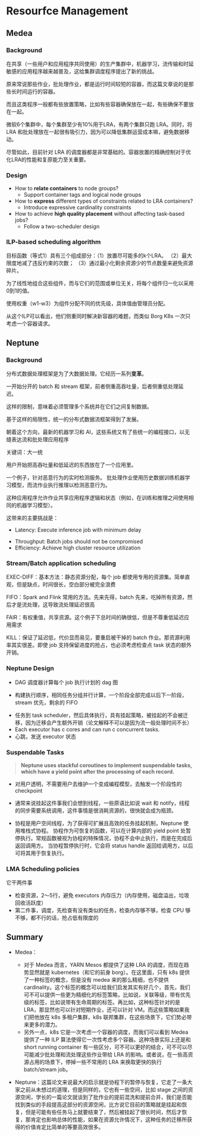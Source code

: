 # Resourfce Management

## Medea

### Background

在共享（一些用户和应用程序共同使用）的生产集群中，机器学习，流传输和时延敏感的应用程序越来越普及，这给集群调度程序提出了新的挑战。 

原来常说那些作业，批处理作业，都是运行时间较短的容器，而这篇文章说的是那些长时间运行的容器。

而且这类程序一般都有些放置策略，比如有些容器确保放在一起，有些确保不要放在一起。

微软6个集群中，每个集群至少有10%用于LRA，有两个集群只跑 LRA。同时，将 LRA 和批处理放在一起很有吸引力，因为可以降低集群运营成本嘛，避免数据移动。

尽管如此，目前针对 LRA 的调度器都是非常基础的。容器放置的精确控制对于优化LRA的性能和复原能力至关重要。

### Design

- How to **relate containers** to node groups?
  - Support container tags and logical node groups
- How to **express** different types of constraints related to LRA containers?
  - Introduce expressive cardinality constraints
- How to achieve **high quality placement** without affecting task-based jobs?
  - Follow a two-scheduler design

### ILP-based scheduling algorithm

目标函数（等式1）具有三个组成部分：（1）放置尽可能多的k个LRA。 （2）最大限度地减了违反约束的次数； （3）通过最小化剩余资源少的节点数量来避免资源碎片。

为了线性地组合这些组件，而与它们的范围或单位无关，将每个组件归一化以采用0到1的值。

使用权重（w1-w3）为组件分配不同的优先级，具体值由管理员分配。

从这个ILP可以看出，他们侧重同时解决新容器的难题，而类似 Borg K8s 一次只考虑一个容器请求。

## Neptune

### Background

分布式数据处理框架是为了大数据处理。它经历一系列**变革**。

一开始分开的 batch 和 stream 框架，前者侧重高吞吐量，后者侧重低处理延迟。

这样的限制，意味着必须管理多个系统并在它们之间复制数据。

基于这样的局限性，统一的分布式数据流框架得到了发展。

朝着这个方向，最新的机器学习和 AI，这些系统又有了些统一的编程接口，以无缝表达流和批处理应用程序

关键词：大一统

用户开始把高吞吐量和低延迟的东西放在了一个应用里。

一个例子，针对恶意行为的实时检测服务。 批处理作业使用历史数据训练机器学习模型，而流作业执行推理以检测恶意行为。 

这种应用程序允许作业共享应用程序逻辑和状态（例如，在训练和推理之间使用相同的机器学习模型）。

这带来的主要挑战是：

* Latency: Execute inference job with minimum delay

- Throughput: Batch jobs should not be compromised
- Efficiency: Achieve high cluster resource utilization

### Stream/Batch application scheduling

EXEC-DIFF：基本方法：静态资源分配，每个 job 都使用专用的资源集。简单直观，但是缺点，时间很长，空白部分被完全浪费

FIFO：Spark and Flink 常用的方法。先来先得，batch 先来，吃掉所有资源，然后才是流处理，这导致流处理延迟很高

FAIR：有权重值，共享资源。这个例子下总时间的确很低，但是不尊重低延迟应用需求

KILL：保证了延迟低，代价显而易见，要重启被干掉的 batch 作业。那资源利用率其实很差。即使 job 支持保留进度的抢占，也必须考虑检查点 task 状态的额外开销。

### Neptune Design

* DAG 调度器计算每个 job 执行计划的 dag 图

* 构建执行顺序，相同任务分组并行计算，一个阶段全部完成以后下一阶段，stream 优先，剩余的 FIFO

- 任务到 task scheduler，然后具体执行，具有挂起策略，被挂起的不会被迁移，因为迁移会产生额外开销（论文解释不可以是因为流一般处理时间不长）
- Each executor has c cores and can run c concurrent tasks.
- 心跳，发送 executor 状态

### Suspendable Tasks

> **Neptune uses stackful coroutines to implement suspendable tasks, which have a yield point after the processing of each record.** 

* 对用户透明，不需要用户去维护一个变成编程模型，去触发一个阶段性的 checkpoint

* 通常来说挂起这件事我们会想到线程，一些原语比如说 wait 和 notify，线程的同步需要系统调用，这件事情是很消耗资源的，很快就会成为瓶颈。

* 协程是用户空间线程，为了获得可扩展且高效的任务挂起机制，Neptune 使用堆栈式协程。 协程作为可恢复的函数，可以在计算内部的 yield point 处暂停执行。常规函数被视为协程的特殊情况，协程不会中止执行，而是在完成后返回调用方。 当协程暂停执行时，它会将 status handle 返回给调用方，以后可将其用于恢复执行。

### LMA Scheduling policies

它干两件事

- 检查资源，2～5行，避免 executors 内存压力（内存使用，磁盘溢出，垃圾回收活跃度）
- 第二件事，调度，先检查有没有类似的任务，检查内存够不够，检查 CPU 够不够，都不行的话，抢占低有限度的

## Summary

* Medea：
  * 对于 Medea 而言，YARN Mesos 都提供了这种 LRA 的调度，而现在趋势显然就是 kubernetes（和它的前身 borg）。在这里面，只有 k8s 提供了一种标签的概念，但是没有 medea 来的那么精细，也不提供 cardinality。这个标签的概念可以给我们启发其实有好几个，首先，我们可不可以提供一些更为精细化的标签策略，比如说，关联等级，带有优先级的标签，比如说带有生命周期的标签。再比如，这种标签针对的是LRA，那显然也可以针对短期作业，还可以针对 VM。而这些策略如果我们把他放在 k8s 多租户集群，k8s 联邦集群，在这些场景下，它们势必带来更多的潜力。
  * 另外一点，k8s 它是一次考虑一个容器的调度，而我们可以看到 Medea 提供了一种 ILP 算法使得它一次性考虑多个容器。这种场景实际上还是和 short running container 有一些区分，可不可以更好的结合，可不可以尽可能减少批处理和流处理这些作业带给 LRA 的影响。或者说，在一些高资源占用的场景下，停掉一些不常用的 LRA 来换取更快的执行 batch/stream job。

* Neptune：这篇论文来说最大的启示就是协程下的暂停与恢复，它走了一条大家之前从未想过的道理，但是同样的，它也有一些空间，比如 stage 之间的资源空闲，学长的一篇论文就谈到了批作业的提前混洗和提前合并，我们是否能找到类似的手段提高这部分的资源空闲，比方说它目前的策略就是挂起和恢复，但是可能有些任务马上就要结束了，然后被挂起了很长时间，然后才恢复，那肯定也影响总体的性能，如果在资源允许情况下，这种任务的迁移所获得的价值肯定比简单的等要高效很多。